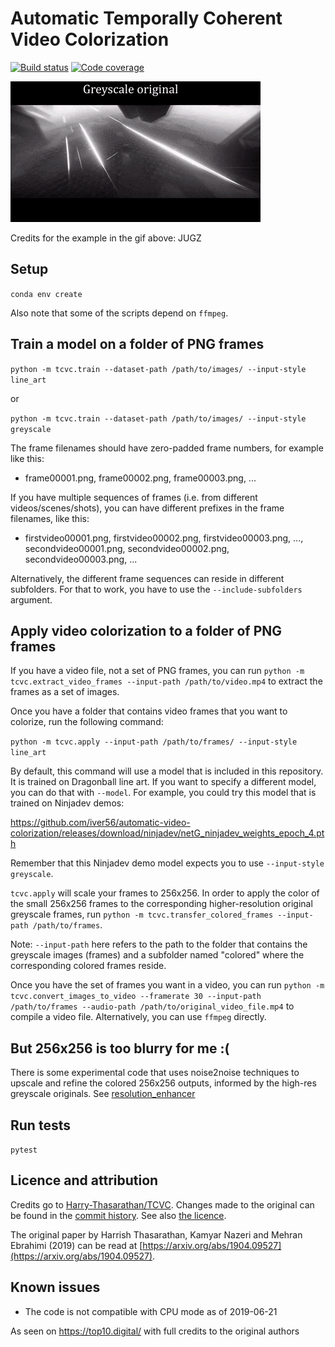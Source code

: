 # Automatic Temporally Coherent Video Colorization

[![Build status](https://img.shields.io/circleci/project/github/iver56/automatic-video-colorization/master.svg)](https://circleci.com/gh/iver56/automatic-video-colorization) [![Code coverage](https://img.shields.io/codecov/c/github/iver56/automatic-video-colorization/master.svg)](https://codecov.io/gh/iver56/automatic-video-colorization)

[![Geometry Gods by JUGZ, original greyscale vs. colorized](demo.gif)](https://www.youtube.com/watch?v=A_xO_jAvyIE)

Credits for the example in the gif above: JUGZ

## Setup

`conda env create`

Also note that some of the scripts depend on `ffmpeg`.

## Train a model on a folder of PNG frames

`python -m tcvc.train --dataset-path /path/to/images/ --input-style line_art`

or

`python -m tcvc.train --dataset-path /path/to/images/ --input-style greyscale`


The frame filenames should have zero-padded frame numbers, for example like this:

* frame00001.png, frame00002.png, frame00003.png, ...

If you have multiple sequences of frames (i.e. from different videos/scenes/shots), you can have different prefixes in the frame filenames, like this:
* firstvideo00001.png, firstvideo00002.png, firstvideo00003.png, ..., secondvideo00001.png, secondvideo00002.png, secondvideo00003.png, ...

Alternatively, the different frame sequences can reside in different subfolders. For that to work, you have to use the `--include-subfolders` argument.

## Apply video colorization to a folder of PNG frames

If you have a video file, not a set of PNG frames, you can run `python -m tcvc.extract_video_frames --input-path /path/to/video.mp4` to extract the frames as a set of images.

Once you have a folder that contains video frames that you want to colorize, run the following command:

`python -m tcvc.apply --input-path /path/to/frames/ --input-style line_art`

By default, this command will use a model that is included in this repository. It is trained on Dragonball line art. If you want to specify a different model, you can do that with `--model`. For example, you could try this model that is trained on Ninjadev demos:

https://github.com/iver56/automatic-video-colorization/releases/download/ninjadev/netG_ninjadev_weights_epoch_4.pth

Remember that this Ninjadev demo model expects you to use `--input-style greyscale`.

`tcvc.apply` will scale your frames to 256x256. In order to apply the color of the small 256x256 frames to the corresponding higher-resolution original greyscale frames, run `python -m tcvc.transfer_colored_frames --input-path /path/to/frames`.

Note: `--input-path` here refers to the path to the folder that contains the greyscale images (frames) and a subfolder named "colored" where the corresponding colored frames reside.

Once you have the set of frames you want in a video, you can run `python -m tcvc.convert_images_to_video --framerate 30 --input-path /path/to/frames --audio-path /path/to/original_video_file.mp4` to compile a video file. Alternatively, you can use `ffmpeg` directly.

## But 256x256 is too blurry for me :(

There is some experimental code that uses noise2noise techniques to upscale and refine the colored 256x256 outputs, informed by the high-res greyscale originals. See [resolution_enhancer](https://github.com/iver56/automatic-video-colorization/tree/master/resolution_enhancer)

## Run tests

`pytest`

## Licence and attribution

Credits go to [Harry-Thasarathan/TCVC](https://github.com/Harry-Thasarathan/TCVC). Changes made to the original can be found in the [commit history](https://github.com/iver56/automatic-video-colorization/commits/master). See also [the licence](https://github.com/iver56/automatic-video-colorization/blob/master/LICENCE.md).

The original paper by Harrish Thasarathan, Kamyar Nazeri and Mehran Ebrahimi (2019) can be read at [https://arxiv.org/abs/1904.09527](https://arxiv.org/abs/1904.09527).

## Known issues

* The code is not compatible with CPU mode as of 2019-06-21

As seen on https://top10.digital/ with full credits to the original authors 
